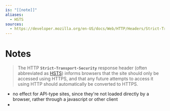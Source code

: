 ```yaml
---
is: "[[note]]"
aliases:
  - HSTS
sources:
  - https://developer.mozilla.org/en-US/docs/Web/HTTP/Headers/Strict-Transport-Security
---
```


# Notes
> The HTTP **`Strict-Transport-Security`** response header (often abbreviated as [HSTS](https://developer.mozilla.org/en-US/docs/Glossary/HSTS)) informs browsers that the site should only be accessed using HTTPS, and that any future attempts to access it using HTTP should automatically be converted to HTTPS.

- no effect for API-type sites, since they're not loaded directly by a browser, rather through a javascript or other client
- 